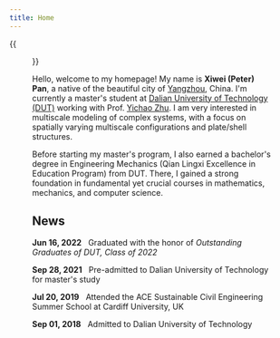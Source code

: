 ```yaml
---
title: Home
---
```


{{<figure src="Xiwei_Portrait.JPG" title="Me at Jinji Lake in Suzhou, Summer 2023 (Credit goes to Hu)" width="500">}}

Hello, welcome to my homepage! My name is **Xiwei (Peter) Pan**, a native of the beautiful city of [Yangzhou](https://en.wikipedia.org/wiki/Yangzhou), China. I'm currently a master's student at [Dalian University of Technology (DUT)](https://www.dlut.edu.cn/) working with Prof. [Yichao Zhu](http://faculty.dlut.edu.cn/zhuyc/zh_CN/index/968943/list/index.htm). I am very interested in multiscale modeling of complex systems, with a focus on spatially varying multiscale configurations and plate/shell structures.

Before starting my master's program, I also earned a bachelor's degree in Engineering Mechanics (Qian Lingxi Excellence in Education Program) from DUT. There, I gained a strong foundation in fundamental yet crucial courses in mathematics, mechanics, and computer science.

## News



<p><b>Jun 16, 2022</b>&nbsp;&nbsp;&nbsp;Graduated with the honor of <em>Outstanding Graduates of DUT, Class of 2022</em></p>

<p><b>Sep 28, 2021</b>&nbsp;&nbsp;&nbsp;Pre-admitted to Dalian University of Technology for master's study</p>

<p><b>Jul 20, 2019</b>&nbsp;&nbsp;&nbsp;Attended the ACE Sustainable Civil Engineering Summer School at Cardiff University, UK</p>

<p><b>Sep 01, 2018</b>&nbsp;&nbsp;&nbsp;Admitted to Dalian University of Technology</p>

